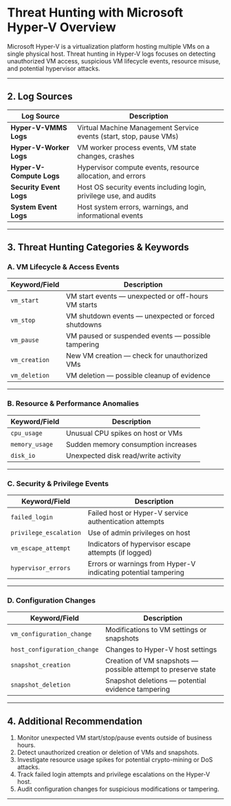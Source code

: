 # Threat Hunting with Microsoft Hyper-V Overview

Microsoft Hyper-V is a virtualization platform hosting multiple VMs on a single physical host. Threat hunting in Hyper-V logs focuses on detecting unauthorized VM access, suspicious VM lifecycle events, resource misuse, and potential hypervisor attacks.

---

## 2. Log Sources

| Log Source                  | Description                                                           |
|----------------------------|-----------------------------------------------------------------------|
| **Hyper-V-VMMS Logs**      | Virtual Machine Management Service events (start, stop, pause VMs)   |
| **Hyper-V-Worker Logs**    | VM worker process events, VM state changes, crashes                  |
| **Hyper-V-Compute Logs**   | Hypervisor compute events, resource allocation, and errors           |
| **Security Event Logs**    | Host OS security events including login, privilege use, and audits   |
| **System Event Logs**      | Host system errors, warnings, and informational events               |

---

## 3. Threat Hunting Categories & Keywords

### A. VM Lifecycle & Access Events

| Keyword/Field             | Description                                                       |
|--------------------------|-------------------------------------------------------------------|
| `vm_start`               | VM start events — unexpected or off-hours VM starts               |
| `vm_stop`                | VM shutdown events — unexpected or forced shutdowns               |
| `vm_pause`               | VM paused or suspended events — possible tampering                |
| `vm_creation`            | New VM creation — check for unauthorized VMs                      |
| `vm_deletion`            | VM deletion — possible cleanup of evidence                         |

---

### B. Resource & Performance Anomalies

| Keyword/Field             | Description                                                       |
|--------------------------|-------------------------------------------------------------------|
| `cpu_usage`              | Unusual CPU spikes on host or VMs                                |
| `memory_usage`           | Sudden memory consumption increases                             |
| `disk_io`                | Unexpected disk read/write activity                              |

---

### C. Security & Privilege Events

| Keyword/Field             | Description                                                       |
|--------------------------|-------------------------------------------------------------------|
| `failed_login`           | Failed host or Hyper-V service authentication attempts            |
| `privilege_escalation`   | Use of admin privileges on host                                    |
| `vm_escape_attempt`      | Indicators of hypervisor escape attempts (if logged)              |
| `hypervisor_errors`      | Errors or warnings from Hyper-V indicating potential tampering    |

---

### D. Configuration Changes

| Keyword/Field             | Description                                                       |
|--------------------------|-------------------------------------------------------------------|
| `vm_configuration_change`| Modifications to VM settings or snapshots                         |
| `host_configuration_change`| Changes to Hyper-V host settings                                |
| `snapshot_creation`      | Creation of VM snapshots — possible attempt to preserve state    |
| `snapshot_deletion`      | Snapshot deletions — potential evidence tampering                |

---

## 4. Additional Recommendation

1. Monitor unexpected VM start/stop/pause events outside of business hours.  
2. Detect unauthorized creation or deletion of VMs and snapshots.  
3. Investigate resource usage spikes for potential crypto-mining or DoS attacks.  
4. Track failed login attempts and privilege escalations on the Hyper-V host.  
5. Audit configuration changes for suspicious modifications or tampering.  

---

